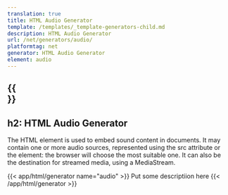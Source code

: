 ```yaml
---
translation: true
title: HTML Audio Generator
template: /templates/_template-generators-child.md
description: HTML Audio Generator
url: /net/generators/audio/
platformtag: net
generator: HTML Audio Generator
element: audio
---
```


{{<section overview>}}
---
h2: HTML Audio Generator
---

The [<audio>](https://html.spec.whatwg.org/multipage/media.html#the-audio-element) HTML element is used to embed sound content in documents. It may contain one or more audio sources, represented using the src attribute or the [<source>](https://html.spec.whatwg.org/multipage/embedded-content.html#the-source-element) element: the browser will choose the most suitable one. It can also be the destination for streamed media, using a MediaStream.

{{< app/html/generator name="audio" >}}
Put some descriptiion here
{{< /app/html/generator >}}